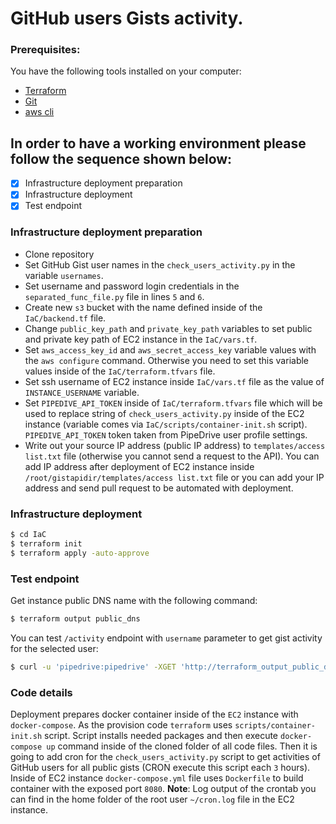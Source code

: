 # GitHub users Gists activity.
### Prerequisites:
You have the following tools installed on your computer:
   - [Terraform ](https://www.terraform.io/downloads.html "Terraform Download page")
   - [Git](https://git-scm.com/downloads "Git downloads page") 
   - [aws cli](https://docs.aws.amazon.com/cli/latest/userguide/cli-chap-install.html "AWS Cli install page")
## In order to have a working environment please follow the sequence shown below:
  - [x] Infrastructure deployment preparation
  - [x] Infrastructure deployment
  - [x] Test endpoint 
### Infrastructure deployment preparation
- Clone repository 
- Set GitHub Gist user names in the `check_users_activity.py` in the variable `usernames`. 
- Set username and password login credentials in the `separated_func_file.py` file in lines `5` and `6`.
- Create new `s3` bucket with the name defined inside of the `IaC/backend.tf` file.
- Change `public_key_path` and `private_key_path` variables to set public and private key path of EC2 instance in the `IaC/vars.tf`.
- Set `aws_access_key_id` and `aws_secret_access_key` variable values with the `aws configure`  command. Otherwise you need to set this variable values inside of the `IaC/terraform.tfvars` file. 
- Set ssh username of EC2 instance inside `IaC/vars.tf` file as the value of `INSTANCE_USERNAME` variable.
- Set  `PIPEDIVE_API_TOKEN` inside of `IaC/terraform.tfvars` file which will be used to replace string of `check_users_activity.py` inside of the EC2 instance (variable comes via `IaC/scripts/container-init.sh` script). `PIPEDIVE_API_TOKEN` token taken from PipeDrive user profile settings.
- Write out your source IP address (public IP address) to `templates/access list.txt` file (otherwise you cannot send a request to the API). You can add IP address after deployment of EC2 instance inside `/root/gistapidir/templates/access list.txt` file or you can add your IP address and send pull request to be automated with deployment. 
### Infrastructure deployment
```bash
$ cd IaC
$ terraform init 
$ terraform apply -auto-approve
```
### Test endpoint
Get instance public DNS name with the following command:
```bash
$ terraform output public_dns
```
You can test `/activity` endpoint with `username` parameter to get gist activity for the selected user:
```bash
$ curl -u 'pipedrive:pipedrive' -XGET 'http://terraform_output_public_dns:8080/activity?username=unixidzero'
```
### Code details
  Deployment prepares docker container inside of the `EC2` instance  with `docker-compose`. 
  As the provision code `terraform` uses `scripts/container-init.sh` script. Script installs needed packages and then execute `docker-compose up` command inside of the cloned folder of all code files. Then it is going to add cron for the `check_users_activity.py` script to get activities of GitHub users for all public gists (CRON execute this script each `3` hours).
  Inside of EC2 instance `docker-compose.yml` file uses `Dockerfile` to build container with the exposed port `8080`.
**Note**: Log output of the crontab you can find in the home folder of the root user `~/cron.log` file in the EC2 instance.
